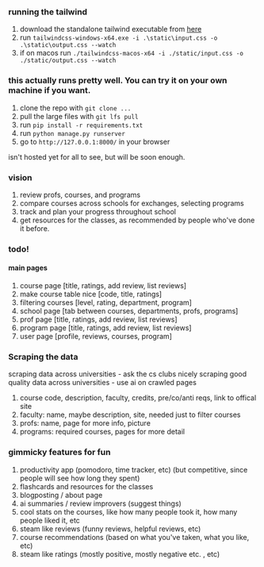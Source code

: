 ### running the tailwind 
1. download the standalone tailwind executable from [here](https://tailwindcss.com/blog/standalone-cli)
2. run `tailwindcss-windows-x64.exe -i .\static\input.css -o .\static\output.css --watch`
3. if on macos run `./tailwindcss-macos-x64 -i ./static/input.css -o ./static/output.css --watch`

### this actually runs pretty well. You can try it on your own machine if you want.

1. clone the repo with `git clone ...`
2. pull the large files with `git lfs pull`
3. run `pip install -r requirements.txt`
4. run `python manage.py runserver`
5. go to `http://127.0.0.1:8000/` in your browser

isn't hosted yet for all to see, but will be soon enough.

### vision
1. review profs, courses, and programs
2. compare courses across schools for exchanges, selecting programs
3. track and plan your progress throughout school
4. get resources for the classes, as recommended by people who've done it before.

### todo!

#### main pages
1. course page [title, ratings, add review, list reviews]
2. make course table nice [code, title, ratings]
2. filtering courses [level, rating, department, program]
3. school page [tab between courses, departments, profs, programs]
4. prof page [title, ratings, add review, list reviews]
5. program page [title, ratings, add review, list reviews]
6. user page [profile, reviews, courses, program]

### Scraping the data
scraping data across universities - ask the cs clubs nicely
scraping good quality data across universities - use ai on crawled pages

1. course code, description, faculty, credits, pre/co/anti reqs, link to offical site
2. faculty: name, maybe description, site, needed just to filter courses
3. profs: name, page for more info, picture
4. programs: required courses, pages for more detail

### gimmicky features for fun
1. productivity app (pomodoro, time tracker, etc) (but competitive, since people will see how long they spent)
2. flashcards and resources for the classes
3. blogposting / about page
4. ai summaries / review improvers (suggest things)
5. cool stats on the courses, like how many people took it, how many people liked it, etc
6. steam like reviews (funny reviews, helpful reviews, etc)
7. course recommendations (based on what you've taken, what you like, etc)
8. steam like ratings (mostly positive, mostly negative etc. , etc)